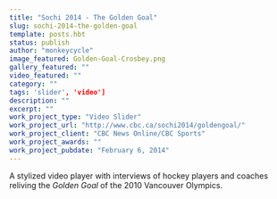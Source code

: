```yaml
---
title: "Sochi 2014 - The Golden Goal"
slug: sochi-2014-the-golden-goal
template: posts.hbt
status: publish
author: "monkeycycle"
image_featured: Golden-Goal-Crosbey.png
gallery_featured: ""
video_featured: ""
category: ""
tags: 'slider', 'video']
description: ""
excerpt: ""
work_project_type: "Video Slider"
work_project_url: "http://www.cbc.ca/sochi2014/goldengoal/"
work_project_client: "CBC News Online/CBC Sports"
work_project_awards: ""
work_project_pubdate: "February 6, 2014"
---
```


A stylized video player with interviews of hockey players and coaches reliving the <em>Golden Goal</em> of the 2010 Vancouver Olympics.
